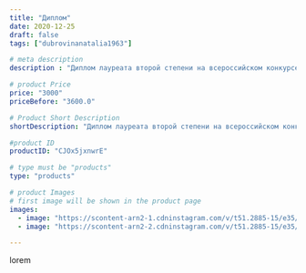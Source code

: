 ```yaml
---
title: "Диплом"
date: 2020-12-25
draft: false
tags: ["dubrovinanatalia1963"]

# meta description
description : "Диплом лауреата второй степени на всероссийском конкурсе, ещё один димломчик в мою копилочку!!!!"

# product Price
price: "3000"
priceBefore: "3600.0"

# Product Short Description
shortDescription: "Диплом лауреата второй степени на всероссийском конкурсе, ещё один димломчик в мою копилочку!!!!"

#product ID
productID: "CJOx5jxnwrE"

# type must be "products"
type: "products"

# product Images
# first image will be shown in the product page
images:
  - image: "https://scontent-arn2-1.cdninstagram.com/v/t51.2885-15/e35/132839313_2828979650653650_124968670785816906_n.jpg?_nc_ht=scontent-arn2-1.cdninstagram.com&_nc_cat=106&_nc_ohc=p8dKRkGPvFgAX9tJXw4&se=8&tp=1&oh=c36017ab8da76f358852287fe9c1df30&oe=605EFA73&ig_cache_key=MjQ3MjEzMjcwMjQ5MTI2MzExNg%3D%3D.2"
  - image: "https://scontent-arn2-2.cdninstagram.com/v/t51.2885-15/e35/132427774_3364424770323528_530221378802555570_n.jpg?_nc_ht=scontent-arn2-2.cdninstagram.com&_nc_cat=100&_nc_ohc=-B3OOlgklkoAX_GBXKe&se=7&tp=1&oh=dcd8de042b130c829d63ed0b95b91fb2&oe=605E92CD&ig_cache_key=MjQ3MjEzMjcwMjUwODAzODQ2Nw%3D%3D.2"

---
```

lorem
